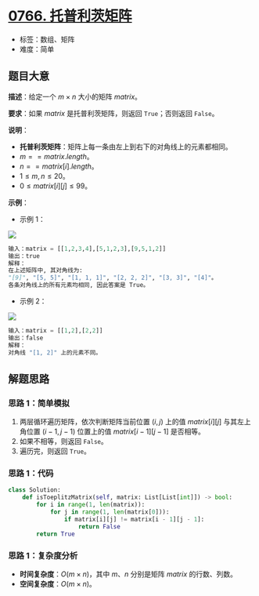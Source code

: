 # [0766. 托普利茨矩阵](https://leetcode.cn/problems/toeplitz-matrix/)

- 标签：数组、矩阵
- 难度：简单

## 题目大意

**描述**：给定一个 $m \times n$ 大小的矩阵 $matrix$。

**要求**：如果 $matrix$ 是托普利茨矩阵，则返回 `True`；否则返回 `False`。

**说明**：

- **托普利茨矩阵**：矩阵上每一条由左上到右下的对角线上的元素都相同。
- $m == matrix.length$。
- $n == matrix[i].length$。
- $1 \le m, n \le 20$。
- $0 \le matrix[i][j] \le 99$。

**示例**：

- 示例 1：

![](https://assets.leetcode.com/uploads/2020/11/04/ex1.jpg)

```python
输入：matrix = [[1,2,3,4],[5,1,2,3],[9,5,1,2]]
输出：true
解释：
在上述矩阵中, 其对角线为: 
"[9]", "[5, 5]", "[1, 1, 1]", "[2, 2, 2]", "[3, 3]", "[4]"。 
各条对角线上的所有元素均相同, 因此答案是 True。
```

- 示例 2：

![](https://assets.leetcode.com/uploads/2020/11/04/ex2.jpg)

```python
输入：matrix = [[1,2],[2,2]]
输出：false
解释：
对角线 "[1, 2]" 上的元素不同。
```

## 解题思路

### 思路 1：简单模拟

1. 两层循环遍历矩阵，依次判断矩阵当前位置 $(i, j)$ 上的值 $matrix[i][j]$ 与其左上角位置 $(i - 1, j - 1)$ 位置上的值 $matrix[i - 1][j - 1]$ 是否相等。
2. 如果不相等，则返回 `False`。
3. 遍历完，则返回 `True`。

### 思路 1：代码

```python
class Solution:
    def isToeplitzMatrix(self, matrix: List[List[int]]) -> bool:
        for i in range(1, len(matrix)):
            for j in range(1, len(matrix[0])):
                if matrix[i][j] != matrix[i - 1][j - 1]:
                    return False
        return True
```

### 思路 1：复杂度分析

- **时间复杂度**：$O(m \times n)$，其中 $m$、$n$ 分别是矩阵 $matrix$ 的行数、列数。
- **空间复杂度**：$O(m \times n)$。
